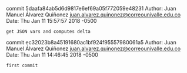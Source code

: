 commit 5daafa84ab5d6d9817e6ef69a05f772059e48231
Author: Juan Manuel Álvarez Quiñonez <juan.alvarez.quinonez@correounivalle.edu.co>
Date:   Thu Jan 11 15:57:57 2018 -0500

    get JSON vars and computes delta

commit ec32023b8a45191680ac1bf924f95557980061a5
Author: Juan Manuel Álvarez Quiñonez <juan.alvarez.quinonez@correounivalle.edu.co>
Date:   Thu Jan 11 14:46:45 2018 -0500

    first commit
